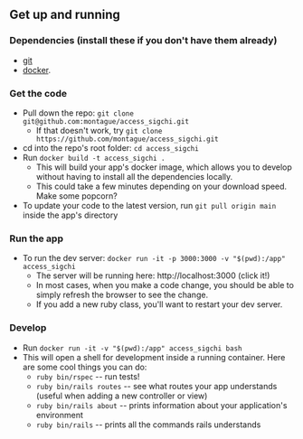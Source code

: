 ## Get up and running
### Dependencies (install these if you don't have them already)
* [git](https://git-scm.com/downloads)
* [docker](https://docs.docker.com/get-docker/).

### Get the code
* Pull down the repo: `git clone git@github.com:montague/access_sigchi.git`
  * If that doesn't work, try `git clone https://github.com/montague/access_sigchi.git`
* cd into the repo's root folder: `cd access_sigchi`
* Run `docker build -t access_sigchi .` 
  * This will build your app's docker image, which allows you to develop without having to install all the dependencies locally.
  * This could take a few minutes depending on your download speed. Make some popcorn?
* To update your code to the latest version, run `git pull origin main` inside the app's directory

### Run the app
* To run the dev server: `docker run -it -p 3000:3000 -v "$(pwd):/app" access_sigchi`
  * The server will be running here: http://localhost:3000 (click it!)
  * In most cases, when you make a code change, you should be able to simply refresh the browser to see the change.
  * If you add a new ruby class, you'll want to restart your dev server.

### Develop
* Run `docker run -it -v "$(pwd):/app" access_sigchi bash`
* This will open a shell for development inside a running container. Here are some cool things you can do:
  * `ruby bin/rspec` -- run tests!
  * `ruby bin/rails routes` -- see what routes your app understands (useful when adding a new controller or view)
  * `ruby bin/rails about` -- prints information about your application's environment
  * `ruby bin/rails` -- prints all the commands rails understands

